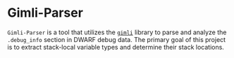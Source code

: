 # Gimli-Parser

`Gimli-Parser` is a tool that utilizes the [`gimli`](https://github.com/gimli-rs/gimli) library to parse and analyze the `.debug_info` section in DWARF debug data. The primary goal of this project is to extract stack-local variable types and determine their stack locations.